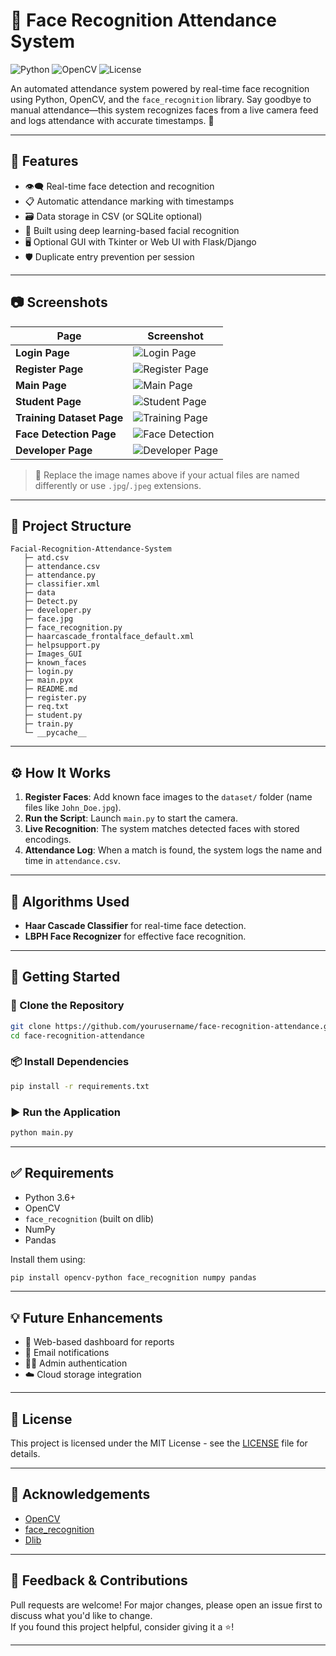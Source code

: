 # 🎯 Face Recognition Attendance System

![Python](https://img.shields.io/badge/Python-3.8%2B-blue.svg)
![OpenCV](https://img.shields.io/badge/OpenCV-Enabled-green)
![License](https://img.shields.io/badge/License-MIT-yellow.svg)

An automated attendance system powered by real-time face recognition using Python, OpenCV, and the `face_recognition` library. Say goodbye to manual attendance—this system recognizes faces from a live camera feed and logs attendance with accurate timestamps. 🚀

---

## 🔧 Features

- 👁️‍🗨️ Real-time face detection and recognition  
- 📋 Automatic attendance marking with timestamps  
- 🗃️ Data storage in CSV (or SQLite optional)  
- 🧠 Built using deep learning-based facial recognition  
- 🖥️ Optional GUI with Tkinter or Web UI with Flask/Django  
- 🛡️ Duplicate entry prevention per session  

---

## 📷 Screenshots

| Page | Screenshot |
|------|------------|
| **Login Page** | ![Login Page](Images_GUI/LoginPage.png) |
| **Register Page** | ![Register Page](Images_GUI/RegisterPage.png) |
| **Main Page** | ![Main Page](Images_GUI/MainPage.png) |
| **Student Page** | ![Student Page](Images_GUI/Student_Section.png) |
| **Training Dataset Page** | ![Training Page](Images_GUI/TrainingDataSet.png) |
| **Face Detection Page** | ![Face Detection](Images_GUI/Detector.png) |
| **Developer Page** | ![Developer Page](Images_GUI/DeveloperPage.png) |

> 📝 Replace the image names above if your actual files are named differently or use `.jpg`/`.jpeg` extensions.

---

## 📂 Project Structure

```
Facial-Recognition-Attendance-System
   ├─ atd.csv
   ├─ attendance.csv
   ├─ attendance.py
   ├─ classifier.xml
   ├─ data
   ├─ Detect.py
   ├─ developer.py
   ├─ face.jpg
   ├─ face_recognition.py
   ├─ haarcascade_frontalface_default.xml
   ├─ helpsupport.py
   ├─ Images_GUI
   ├─ known_faces
   ├─ login.py
   ├─ main.pyx
   ├─ README.md
   ├─ register.py
   ├─ req.txt
   ├─ student.py
   ├─ train.py
   └─ __pycache__
```

---

## ⚙️ How It Works

1. **Register Faces**: Add known face images to the `dataset/` folder (name files like `John_Doe.jpg`).
2. **Run the Script**: Launch `main.py` to start the camera.
3. **Live Recognition**: The system matches detected faces with stored encodings.
4. **Attendance Log**: When a match is found, the system logs the name and time in `attendance.csv`.

---

## 🧠 Algorithms Used

- **Haar Cascade Classifier** for real-time face detection.
- **LBPH Face Recognizer** for effective face recognition.

---

## 🚀 Getting Started

### 🔗 Clone the Repository

```bash
git clone https://github.com/yourusername/face-recognition-attendance.git
cd face-recognition-attendance
```

### 📦 Install Dependencies

```bash
pip install -r requirements.txt
```

### ▶️ Run the Application

```bash
python main.py
```

---

## ✅ Requirements

- Python 3.6+
- OpenCV
- `face_recognition` (built on dlib)
- NumPy
- Pandas

Install them using:

```bash
pip install opencv-python face_recognition numpy pandas
```

---

## 💡 Future Enhancements

- 📱 Web-based dashboard for reports  
- 📧 Email notifications  
- 🧑‍💼 Admin authentication  
- ☁️ Cloud storage integration  

---

## 📜 License

This project is licensed under the MIT License - see the [LICENSE](LICENSE) file for details.

---

## 🙌 Acknowledgements

- [OpenCV](https://opencv.org/)  
- [face_recognition](https://github.com/ageitgey/face_recognition)  
- [Dlib](http://dlib.net/)  

---

## 💬 Feedback & Contributions

Pull requests are welcome! For major changes, please open an issue first to discuss what you'd like to change.  
If you found this project helpful, consider giving it a ⭐️!

---
